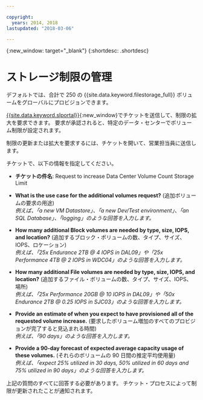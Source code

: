 ```yaml
---

copyright:
  years: 2014, 2018
lastupdated: "2018-03-06"

---
```

{:new_window: target="_blank"}
{:shortdesc: .shortdesc}

# ストレージ制限の管理

デフォルトでは、合計で 250 の {{site.data.keyword.filestorage_full}} ボリュームをグローバルにプロビジョンできます。 

[{{site.data.keyword.slportal}}](https://control.softlayer.com/){:new_window}でチケットを送信して、制限の拡大を要求できます。 要求が承認されると、特定のデータ・センターでボリューム制限が設定されます。  

制限の更新または拡大を要求するには、チケットを開いて、営業担当員に送信します。

チケットで、以下の情報を指定してください。

- **チケットの件名**: Request to increase Data Center Volume Count Storage Limit

- **What is the use case for the additional volumes request?** (追加ボリュームの要求の用途) <br />
*例えば、「a new VM Datastore」、「a new Dev/Test environment」、「an SQL Database」、「logging」のような回答を入力します。*

- **How many additional Block volumes are needed by type, size, IOPS, and location?** (追加するブロック・ボリュームの数、タイプ、サイズ、IOPS、ロケーション) <br />
*例えば、「25x Endurance 2TB @ 4 IOPS in DAL09」や「25x Performance 4TB @ 2 IOPS in WDC04」のような回答を入力します。*

- **How many additional File volumes are needed by type, size, IOPS, and location?** (追加するファイル・ボリュームの数、タイプ、サイズ、IOPS、場所) <br />
*例えば、「25x Performance 20GB @ 10 IOPS in DAL09」や「50x Endurance 2TB @ 0.25 IOPS in SJC03」のような回答を入力します。*
 
- **Provide an estimate of when you expect to have provisioned all of the requested volume increase.** (要求したボリューム増加のすべてのプロビジョンが完了すると見込まれる時間) <br />
 *例えば、「90 days」のような回答を入力します。*

- **Provide a 90-day forecast of expected average capacity usage of these volumes.** (それらのボリュームの 90 日間の推定平均使用量) <br />
*例えば、「expect 25% utilized in 30 days, 50% utilized in 60 days and 75% utilized in 90 days」のような回答を入力します。*

上記の質問のすべてに回答する必要があります。 チケット・プロセスによって制限が更新されたことが通知されます。 
